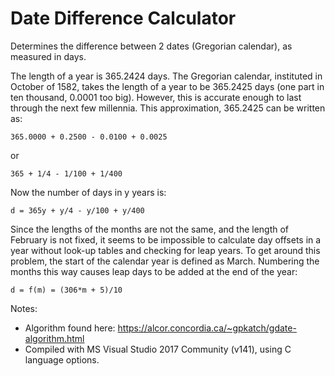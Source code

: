 # Date Difference Calculator
 
Determines the difference between 2 dates (Gregorian calendar), as measured in days.

The length of a year is 365.2424 days. The Gregorian calendar, instituted in October of 1582, takes the length of a year to be 365.2425 days (one part in ten thousand, 0.0001 too big). However, this is accurate enough to last through the next few millennia. This approximation, 365.2425 can be written as:
```text
365.0000 + 0.2500 - 0.0100 + 0.0025 
```
  or
```text
365 + 1/4 - 1/100 + 1/400
```
Now the number of days in y years is:
```text
d = 365y + y/4 - y/100 + y/400
```
Since the lengths of the months are not the same, and the length of February is not fixed, it seems to be impossible to calculate day offsets in a year without look-up tables and checking for leap years. To get around this problem, the start of the calendar year is defined as March. Numbering the months this way causes leap days to be added at the end of the year:
```text
d = f(m) = (306*m + 5)/10
```
Notes:
* Algorithm found here: https://alcor.concordia.ca/~gpkatch/gdate-algorithm.html
* Compiled with MS Visual Studio 2017 Community (v141), using C language options.
